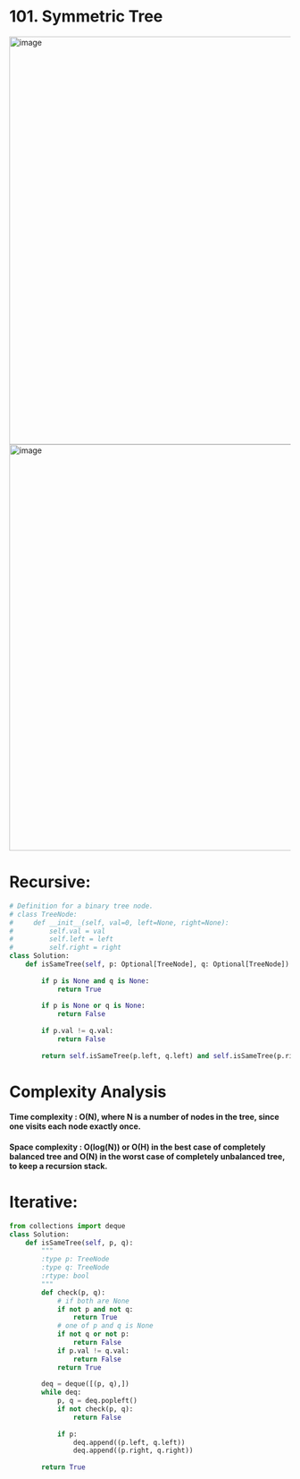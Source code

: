 # 101. Symmetric Tree

<img width="729" alt="image" src="https://user-images.githubusercontent.com/35987583/163781849-1106253f-ab5c-4144-a7e3-4184b03c7d26.png">
<img width="726" alt="image" src="https://user-images.githubusercontent.com/35987583/163781877-77acb1fb-21ea-4653-b3f4-71dda0d2a94f.png">



# Recursive:

```python
# Definition for a binary tree node.
# class TreeNode:
#     def __init__(self, val=0, left=None, right=None):
#         self.val = val
#         self.left = left
#         self.right = right
class Solution:
    def isSameTree(self, p: Optional[TreeNode], q: Optional[TreeNode]) -> bool:
        
        if p is None and q is None:
            return True
        
        if p is None or q is None:
            return False
        
        if p.val != q.val:
            return False
        
        return self.isSameTree(p.left, q.left) and self.isSameTree(p.right, q.right)
```

# Complexity Analysis

#### Time complexity : O(N), where N is a number of nodes in the tree, since one visits each node exactly once.

#### Space complexity : O(log(N)) or O(H) in the best case of completely balanced tree and O(N) in the worst case of completely unbalanced tree, to keep a recursion stack.


# Iterative:

```python
from collections import deque
class Solution:
    def isSameTree(self, p, q):
        """
        :type p: TreeNode
        :type q: TreeNode
        :rtype: bool
        """    
        def check(p, q):
            # if both are None
            if not p and not q:
                return True
            # one of p and q is None
            if not q or not p:
                return False
            if p.val != q.val:
                return False
            return True
        
        deq = deque([(p, q),])
        while deq:
            p, q = deq.popleft()
            if not check(p, q):
                return False
            
            if p:
                deq.append((p.left, q.left))
                deq.append((p.right, q.right))
                    
        return True
```
